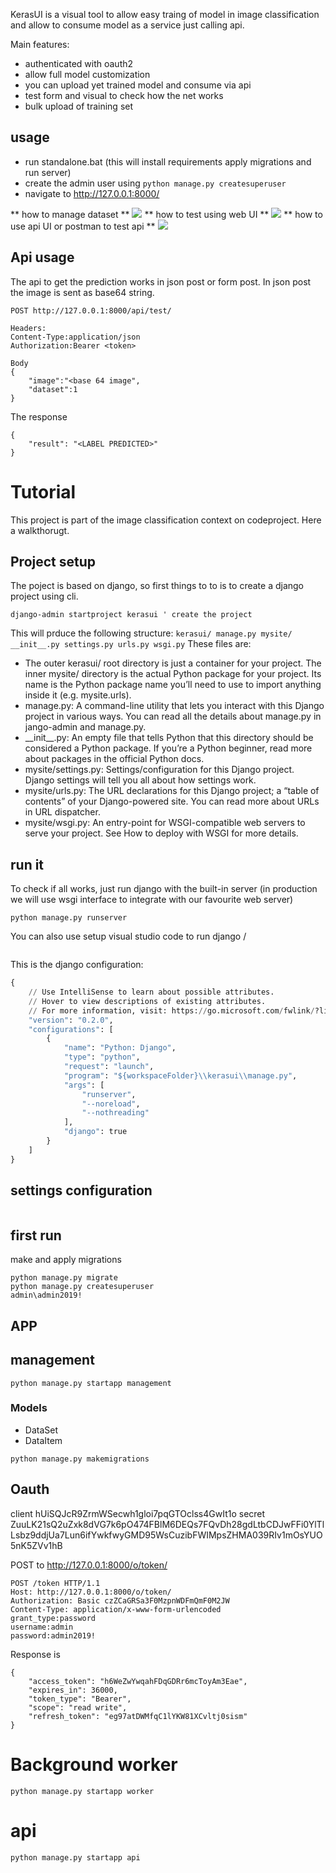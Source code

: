 KerasUI is a visual tool to allow easy traing of model in image classification and allow to consume model as a service just calling api.

Main features:
- authenticated with oauth2
- allow full model customization
- you can upload yet trained model and consume via api
- test form and visual to check how the net works
- bulk upload of training set


## usage
- run standalone.bat (this will install requirements apply migrations and run server)
- create the admin user using `python manage.py createsuperuser`
- navigate to http://127.0.0.1:8000/

** how to manage dataset **
![](https://github.com/zeppaman/KerasUI/blob/master/assets/keras-ui.dataset.gif?raw=true)
** how to test using web UI **
![](https://github.com/zeppaman/KerasUI/blob/master/assets/keras-ui.test-ui.gif?raw=true)
** how to use api UI or postman to test api **
![](https://github.com/zeppaman/KerasUI/blob/master/assets/keras-ui.api.gif?raw=true)



## Api usage

The api to get the prediction works in json post or form post. In json post the image is sent as base64 string.

```
POST http://127.0.0.1:8000/api/test/

Headers:
Content-Type:application/json
Authorization:Bearer <token>

Body
{
	"image":"<base 64 image",
	"dataset":1
}

```

The response

```
{
    "result": "<LABEL PREDICTED>"
}
```

# Tutorial
This project is part of the image classification context on codeproject. Here a walkthorugt.

## Project setup
The poject is based on django, so first things to to is to create a django project using cli.

```
django-admin startproject kerasui ' create the project
```

This will prduce the following structure:
`
kerasui/
    manage.py
    mysite/
        __init__.py
        settings.py
        urls.py
        wsgi.py
`
These files are:

- The outer kerasui/ root directory is just a container for your project. The inner mysite/ directory is the actual Python package for your project. Its name is the Python package name you’ll need to use to import anything inside it (e.g. mysite.urls).
- manage.py: A command-line utility that lets you interact with this Django project in various ways. You can read all the details about manage.py in jango-admin and manage.py.
- \_\_init\_\_.py: An empty file that tells Python that this directory should be considered a Python package. If you’re a Python beginner, read more about packages in the official Python docs.
- mysite/settings.py: Settings/configuration for this Django project. Django settings will tell you all about how settings work.
- mysite/urls.py: The URL declarations for this Django project; a “table of contents” of your Django-powered site. You can read more about URLs in URL dispatcher.
- mysite/wsgi.py: An entry-point for WSGI-compatible web servers to serve your project. See How to deploy with WSGI for more details.



## run it
To check if all works, just run django with the built-in server (in production we will use wsgi interface to integrate with our favourite web server)
```
python manage.py runserver
```

You can also use  setup visual studio code to run django /

<image>

This is the django configuration:
```py
{
    // Use IntelliSense to learn about possible attributes.
    // Hover to view descriptions of existing attributes.
    // For more information, visit: https://go.microsoft.com/fwlink/?linkid=830387
    "version": "0.2.0",
    "configurations": [
        {
            "name": "Python: Django",
            "type": "python",
            "request": "launch",
            "program": "${workspaceFolder}\\kerasui\\manage.py",
            "args": [
                "runserver",
                "--noreload",
                "--nothreading"
            ],
            "django": true
        }
    ]
}
```


## settings configuration


```
```

## first run
make and apply migrations
```
python manage.py migrate
python manage.py createsuperuser
admin\admin2019!
```

## APP

## management
```
python manage.py startapp management

```

### Models
- DataSet
- DataItem

```
python manage.py makemigrations
```

## Oauth

client hUiSQJcR9ZrmWSecwh1gloi7pqGTOclss4GwIt1o
secret ZuuLK21sQ2uZxk8dVG7k6pO474FBlM6DEQs7FQvDh28gdLtbCDJwFFi0YlTlLsbz9ddjUa7Lun6ifYwkfwyGMD95WsCuzibFWIMpsZHMA039RIv1mOsYUO5nK5ZVv1hB


POST to http://127.0.0.1:8000/o/token/

```
POST /token HTTP/1.1
Host: http://127.0.0.1:8000/o/token/
Authorization: Basic czZCaGRSa3F0MzpnWDFmQmF0M2JW
Content-Type: application/x-www-form-urlencoded
grant_type:password
username:admin
password:admin2019!
```
Response is
```
{
    "access_token": "h6WeZwYwqahFDqGDRr6mcToyAm3Eae",
    "expires_in": 36000,
    "token_type": "Bearer",
    "scope": "read write",
    "refresh_token": "eg97atDWMfqC1lYKW81XCvltj0sism"
}
```

# Background worker

```
python manage.py startapp worker

```

# api

```
python manage.py startapp api

```




